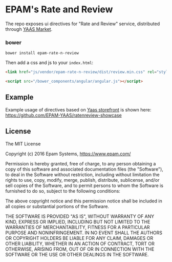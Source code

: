 # EPAM's Rate and Review

The repo exposes ui directives for "Rate and Review" service,
distributed through [YAAS Market](https://market.yaas.io/commercial/).

### bower

```shell
bower install epam-rate-n-review
```

Then add a css and js to your `index.html`:

```html
<link href="js/vendor/epam-rate-n-review/dist/review.min.css" rel="stylesheet">
```
```html
<script src="/bower_components/angular/angular.js"></script>
```

## Example

Example usage of directives based on [Yaas storefront](https://github.com/SAP/yaas-storefront) is shown here:<br/>
https://github.com/EPAM-YAAS/ratenreview-showcase

## License

The MIT License

Copyright (c) 2016 Epam Systems, https://www.epam.com/

Permission is hereby granted, free of charge, to any person obtaining a copy
of this software and associated documentation files (the "Software"), to deal
in the Software without restriction, including without limitation the rights
to use, copy, modify, merge, publish, distribute, sublicense, and/or sell
copies of the Software, and to permit persons to whom the Software is
furnished to do so, subject to the following conditions:

The above copyright notice and this permission notice shall be included in
all copies or substantial portions of the Software.

THE SOFTWARE IS PROVIDED "AS IS", WITHOUT WARRANTY OF ANY KIND, EXPRESS OR
IMPLIED, INCLUDING BUT NOT LIMITED TO THE WARRANTIES OF MERCHANTABILITY,
FITNESS FOR A PARTICULAR PURPOSE AND NONINFRINGEMENT. IN NO EVENT SHALL THE
AUTHORS OR COPYRIGHT HOLDERS BE LIABLE FOR ANY CLAIM, DAMAGES OR OTHER
LIABILITY, WHETHER IN AN ACTION OF CONTRACT, TORT OR OTHERWISE, ARISING FROM,
OUT OF OR IN CONNECTION WITH THE SOFTWARE OR THE USE OR OTHER DEALINGS IN
THE SOFTWARE.

